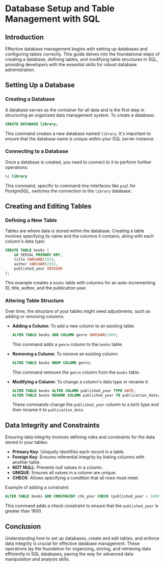 
# Database Setup and Table Management with SQL

## Introduction
Effective database management begins with setting up databases and configuring tables correctly. This guide delves into the foundational steps of creating a database, defining tables, and modifying table structures in SQL, providing developers with the essential skills for robust database administration.

## Setting Up a Database

### Creating a Database
A database serves as the container for all data and is the first step in structuring an organized data management system. To create a database:

```sql
CREATE DATABASE library;
```

This command creates a new database named `library`. It's important to ensure that the database name is unique within your SQL server instance.

### Connecting to a Database
Once a database is created, you need to connect to it to perform further operations:

```sql
\c library
```

This command, specific to command-line interfaces like `psql` for PostgreSQL, switches the connection to the `library` database.

## Creating and Editing Tables

### Defining a New Table
Tables are where data is stored within the database. Creating a table involves specifying its name and the columns it contains, along with each column's data type:

```sql
CREATE TABLE books (
    id SERIAL PRIMARY KEY,
    title VARCHAR(255),
    author VARCHAR(255),
    published_year INTEGER
);
```

This example creates a `books` table with columns for an auto-incrementing ID, title, author, and the publication year.

### Altering Table Structure
Over time, the structure of your tables might need adjustments, such as adding or removing columns:

- **Adding a Column**: To add a new column to an existing table:

  ```sql
  ALTER TABLE books ADD COLUMN genre VARCHAR(100);
  ```

  This command adds a `genre` column to the `books` table.

- **Removing a Column**: To remove an existing column:

  ```sql
  ALTER TABLE books DROP COLUMN genre;
  ```

  This command removes the `genre` column from the `books` table.

- **Modifying a Column**: To change a column's data type or rename it:

  ```sql
  ALTER TABLE books ALTER COLUMN published_year TYPE DATE;
  ALTER TABLE books RENAME COLUMN published_year TO publication_date;
  ```

  These commands change the `published_year` column to a `DATE` type and then rename it to `publication_date`.

## Data Integrity and Constraints
Ensuring data integrity involves defining rules and constraints for the data stored in your tables:

- **Primary Key**: Uniquely identifies each record in a table.
- **Foreign Key**: Ensures referential integrity by linking columns with another table.
- **NOT NULL**: Prevents null values in a column.
- **UNIQUE**: Ensures all values in a column are unique.
- **CHECK**: Allows specifying a condition that all rows must meet.

Example of adding a constraint:

```sql
ALTER TABLE books ADD CONSTRAINT chk_year CHECK (published_year > 1800);
```

This command adds a check constraint to ensure that the `published_year` is greater than 1800.

## Conclusion
Understanding how to set up databases, create and edit tables, and enforce data integrity is crucial for effective database management. These operations lay the foundation for organizing, storing, and retrieving data efficiently in SQL databases, paving the way for advanced data manipulation and analysis skills.
